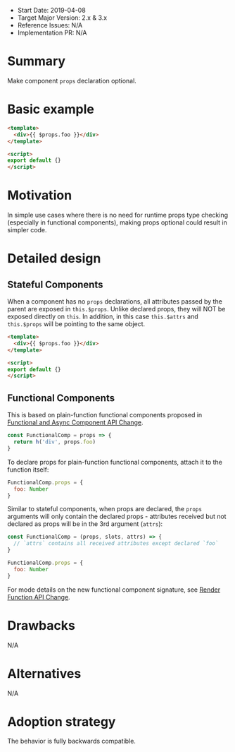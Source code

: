 - Start Date: 2019-04-08
- Target Major Version: 2.x & 3.x
- Reference Issues: N/A
- Implementation PR: N/A

# Summary

Make component `props` declaration optional.

# Basic example

``` html
<template>
  <div>{{ $props.foo }}</div>
</template>

<script>
export default {}
</script>
```

# Motivation

In simple use cases where there is no need for runtime props type checking (especially in functional components), making props optional could result in simpler code.

# Detailed design

## Stateful Components

When a component has no `props` declarations, all attributes passed by the parent are exposed in `this.$props`. Unlike declared props, they will NOT be exposed directly on `this`. In addition, in this case `this.$attrs` and `this.$props` will be pointing to the same object.

``` html
<template>
  <div>{{ $props.foo }}</div>
</template>

<script>
export default {}
</script>
```

## Functional Components

This is based on plain-function functional components proposed in [Functional and Async Component API Change](https://github.com/vuejs/rfcs/pull/27).

``` js
const FunctionalComp = props => {
  return h('div', props.foo)
}
```

To declare props for plain-function functional components, attach it to the function itself:

``` js
FunctionalComp.props = {
  foo: Number
}
```

Similar to stateful components, when props are declared, the `props` arguments will only contain the declared props - attributes received but not declared as props will be in the 3rd argument (`attrs`):

``` js
const FunctionalComp = (props, slots, attrs) => {
  // `attrs` contains all received attributes except declared `foo`
}

FunctionalComp.props = {
  foo: Number
}
```

For mode details on the new functional component signature, see [Render Function API Change](https://github.com/vuejs/rfcs/pull/28).

# Drawbacks

N/A

# Alternatives

N/A

# Adoption strategy

The behavior is fully backwards compatible.
